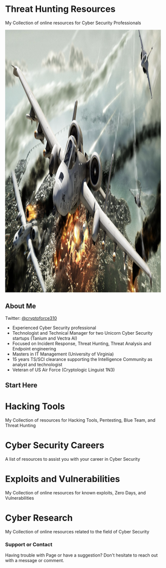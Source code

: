 # Threat Hunting Resources
My Collection of online resources for Cyber Security Professionals

<img src="https://github.com/cryptoforcecommand/Threat-Hunting-Resources/blob/main/images/Screen%20Shot%202022-01-08%20at%2011.41.21%20PM.png" width="1100" height="850">

## About Me
Twitter: [@cryptoforce310](https://twitter.com/cryptoforce310)
- Experienced Cyber Security professional
- Technologist and Technical Manager for two Unicorn Cyber Security startups (Tanium and Vectra AI)
- Focused on Incident Response, Threat Hunting, Threat Analysis and Endpoint engineering
- Masters in IT Management (University of Virginia)
- 15 years TS/SCI clearance supporting the Intelligence Community as analyst and technologist
- Veteran of US Air Force (Cryptologic Linguist 1N3) 


## Start Here 

# Hacking Tools
My Collection of resources for Hacking Tools, Pentesting, Blue Team, and Threat Hunting

# Cyber Security Careers
A list of resources to assist you with your career in Cyber Security

# Exploits and Vulnerabilities
My Collection of online resources for known exploits, Zero Days, and Vulnerabilities  

# Cyber Research
My Collection of online resources related to the field of Cyber Security

### Support or Contact

Having trouble with Page or have a suggestion?  Don't hesitate to reach out with a message or comment. 
